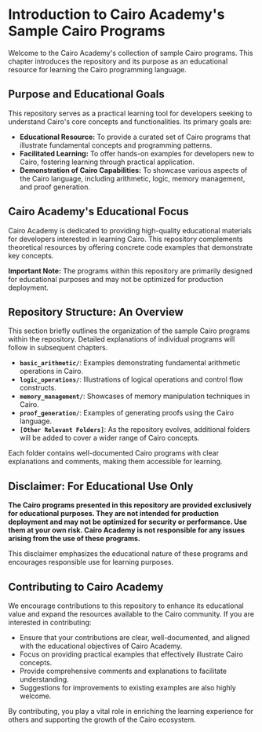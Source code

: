 # Introduction to Cairo Academy's Sample Cairo Programs

Welcome to the Cairo Academy's collection of sample Cairo programs. This chapter introduces the repository and its purpose as an educational resource for learning the Cairo programming language.

## Purpose and Educational Goals

This repository serves as a practical learning tool for developers seeking to understand Cairo's core concepts and functionalities. Its primary goals are:

- **Educational Resource:** To provide a curated set of Cairo programs that illustrate fundamental concepts and programming patterns.
- **Facilitated Learning:** To offer hands-on examples for developers new to Cairo, fostering learning through practical application.
- **Demonstration of Cairo Capabilities:** To showcase various aspects of the Cairo language, including arithmetic, logic, memory management, and proof generation.

## Cairo Academy's Educational Focus

Cairo Academy is dedicated to providing high-quality educational materials for developers interested in learning Cairo. This repository complements theoretical resources by offering concrete code examples that demonstrate key concepts.

**Important Note:** The programs within this repository are primarily designed for educational purposes and may not be optimized for production deployment.

## Repository Structure: An Overview

This section briefly outlines the organization of the sample Cairo programs within the repository. Detailed explanations of individual programs will follow in subsequent chapters.

- **`basic_arithmetic/`**: Examples demonstrating fundamental arithmetic operations in Cairo.
- **`logic_operations/`**: Illustrations of logical operations and control flow constructs.
- **`memory_management/`**: Showcases of memory manipulation techniques in Cairo.
- **`proof_generation/`**: Examples of generating proofs using the Cairo language.
- **`[Other Relevant Folders]`**: As the repository evolves, additional folders will be added to cover a wider range of Cairo concepts.

Each folder contains well-documented Cairo programs with clear explanations and comments, making them accessible for learning.

## Disclaimer: For Educational Use Only

**The Cairo programs presented in this repository are provided exclusively for educational purposes. They are not intended for production deployment and may not be optimized for security or performance. Use them at your own risk. Cairo Academy is not responsible for any issues arising from the use of these programs.**

This disclaimer emphasizes the educational nature of these programs and encourages responsible use for learning purposes.

## Contributing to Cairo Academy

We encourage contributions to this repository to enhance its educational value and expand the resources available to the Cairo community. If you are interested in contributing:

- Ensure that your contributions are clear, well-documented, and aligned with the educational objectives of Cairo Academy.
- Focus on providing practical examples that effectively illustrate Cairo concepts.
- Provide comprehensive comments and explanations to facilitate understanding.
- Suggestions for improvements to existing examples are also highly welcome.

By contributing, you play a vital role in enriching the learning experience for others and supporting the growth of the Cairo ecosystem.
